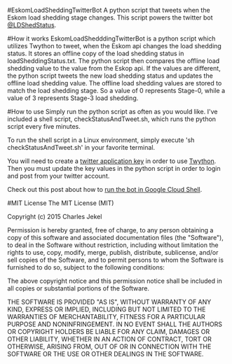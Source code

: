 #EskomLoadSheddingTwitterBot
A python script that tweets when the Eskom load shedding stage changes. This script powers the twitter bot [@LDShedStatus](https://twitter.com/ldshedstatus). 

#How it works
EskomLoadShedddingTwitterBot is a python script which utilizes Twython to tweet, when the Eskom api changes the load shedding status. It stores an offline copy of the load shedding status in loadSheddingStatus.txt. The python script then compares the offline load shedding value to the value from the Eskop api. If the values are different, the python script tweets the new load shedding status and updates the offline load shedding value. The offline load shedding values are stored to match the load shedding stage. So a value of 0 represents Stage-0, while a value of 3 represents Stage-3 load shedding.

#How to use
Simply run the python script as often as you would like. I've included a shell script, checkStatusAndTweet.sh, which runs the python script every five minutes.

To run the shell script in a Linux environment, simply execute 'sh checkStatusAndTweet.sh' in your favorite terminal.

You will need to create a [twitter application key](https://dev.twitter.com/oauth) in order to use [Twython](http://twython.readthedocs.org/en/latest/). Then you must update the key values in the python script in order to login and post from your twitter account.

Check out this post about how to [run the bot in Google Cloud Shell](http://jekel.me/2015/Python-Twitter-Bot-Using-Google-Shell/). 

#MIT License
The MIT License (MIT)

Copyright (c) 2015 Charles Jekel

Permission is hereby granted, free of charge, to any person obtaining a copy of this software and associated documentation files (the "Software"), to deal in the Software without restriction, including without limitation the rights to use, copy, modify, merge, publish, distribute, sublicense, and/or sell copies of the Software, and to permit persons to whom the Software is furnished to do so, subject to the following conditions:

The above copyright notice and this permission notice shall be included in all copies or substantial portions of the Software.

THE SOFTWARE IS PROVIDED "AS IS", WITHOUT WARRANTY OF ANY KIND, EXPRESS OR IMPLIED, INCLUDING BUT NOT LIMITED TO THE WARRANTIES OF MERCHANTABILITY, FITNESS FOR A PARTICULAR PURPOSE AND NONINFRINGEMENT. IN NO EVENT SHALL THE AUTHORS OR COPYRIGHT HOLDERS BE LIABLE FOR ANY CLAIM, DAMAGES OR OTHER LIABILITY, WHETHER IN AN ACTION OF CONTRACT, TORT OR OTHERWISE, ARISING FROM, OUT OF OR IN CONNECTION WITH THE SOFTWARE OR THE USE OR OTHER DEALINGS IN THE SOFTWARE.
